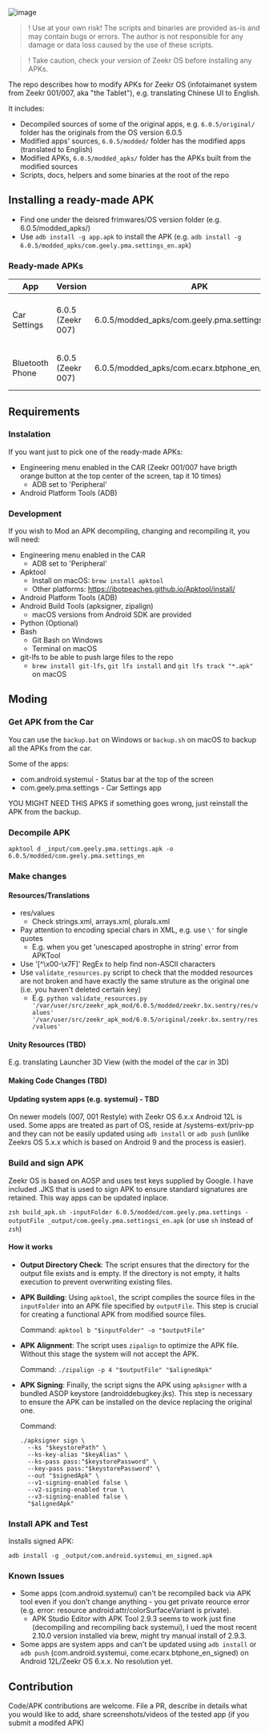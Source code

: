 ![image](https://github.com/user-attachments/assets/fc9c7d8f-209f-4465-9732-eb4dd0409f20)

> ! Use at your own risk! The scripts and binaries are provided as-is and may contain bugs or errors. The author is not responsible for any damage or data loss caused by the use of these scripts.

> ! Take caution, check your version of Zeekr OS before installing any APKs.

The repo describes how to modify APKs for Zeekr OS (infotaimanet system from Zeekr 001/007, aka "the Tablet"), e.g. translating Chinese UI to English.

It includes:

- Decompiled sources of some of the original apps, e.g. `6.0.5/original/` folder has the originals from the OS version 6.0.5
- Modified apps' sources, `6.0.5/modded/` folder has the modified apps (translated to English)
- Modified APKs, `6.0.5/modded_apks/` folder has the APKs built from the modified sources
- Scripts, docs, helpers and some binaries at the root of the repo

## Installing a ready-made APK

- Find one under the deisred frimwares/OS version folder (e.g. 6.0.5/modded_apks/)
- Use `adb install -g app.apk` to install the APK (e.g. `adb install -g 6.0.5/modded_apks/com.geely.pma.settings_en.apk`)

### Ready-made APKs

| App             | Version           | APK                                               | Description                               |
| --------------- | ----------------- | ------------------------------------------------- | ----------------------------------------- |
| Car Settings    | 6.0.5 (Zeekr 007) | 6.0.5/modded_apks/com.geely.pma.settings_en.apk   | Car Settings APP Translated to English    |
| Bluetooth Phone | 6.0.5 (Zeekr 007) | 6.0.5/modded_apks/com.ecarx.btphone_en_signed.apk | Bluetooth Phone APP Translated to English |

## Requirements

### Instalation

If you want just to pick one of the ready-made APKs:

- Engineering menu enabled in the CAR (Zeekr 001/007 have brigth orange button at the top center of the screen, tap it 10 times)
  - ADB set to 'Peripheral'
- Android Platform Tools (ADB)

### Development

If you wish to Mod an APK decompiling, changing and recompiling it, you will need:

- Engineering menu enabled in the CAR
  - ADB set to 'Peripheral'
- Apktool
  - Install on macOS: `brew install apktool`
  - Other platforms: https://ibotpeaches.github.io/Apktool/install/
- Android Platform Tools (ADB)
- Android Build Tools (apksigner, zipalign)
  - macOS versions from Android SDK are provided
- Python (Optional)
- Bash
  - Git Bash on Windows
  - Terminal on macOS
- git-lfs to be able to push large files to the repo
  - `brew install git-lfs`, `git lfs install` and `git lfs track "*.apk"` on macOS

## Moding

### Get APK from the Car

You can use the `backup.bat` on Windows or `backup.sh` on macOS to backup all the APKs from the car.

Some of the apps:

- com.android.systemui - Status bar at the top of the screen
- com.geely.pma.settings - Car Settings app

YOU MIGHT NEED THIS APKS if something goes wrong, just reinstall the APK from the backup.

### Decompile APK

`apktool d _input/com.geely.pma.settings.apk -o 6.0.5/modded/com.geely.pma.settings_en`

### Make changes

#### Resources/Translations

- res/values
  - Check strings.xml, arrays.xml, plurals.xml
- Pay attention to encoding special chars in XML, e.g. use `\'` for single quotes
  - E.g. when you get 'unescaped apostrophe in string' error from APKTool
- Use '[^\x00-\x7F]' RegEx to help find non-ASCII characters
- Use `validate_resources.py` script to check that the modded resources are not broken and have exactly the same struture as the original one (i.e. you haven't deleted certain key)
  - E.g. `python validate_resources.py '/var/user/src/zeekr_apk_mod/6.0.5/modded/zeekr.bx.sentry/res/values' '/var/user/src/zeekr_apk_mod/6.0.5/original/zeekr.bx.sentry/res/values'`

#### Unity Resources (TBD)

E.g. translating Launcher 3D View (with the model of the car in 3D)

#### Making Code Changes (TBD)

#### Updating system apps (e.g. systemui) - TBD

On newer models (007, 001 Restyle) with Zeekr OS 6.x.x Android 12L is used. Some apps are treated as part of OS, reside at /systems-ext/priv-pp and they can not be easily updated using `adb install` or `adb push` (unlike Zeekrs OS 5.x.x which is based on Android 9 and the process is easier).

### Build and sign APK

Zeekr OS is based on AOSP and uses test keys supplied by Google. I have included .JKS that is used to sign APK to ensure standard signatures are retained. This way apps can be updated inplace.

`zsh build_apk.sh -inputFolder 6.0.5/modded/com.geely.pma.settings -outputFile _output/com.geely.pma.settingsi_en.apk` (or use `sh` instead of `zsh`)

#### How it works

- **Output Directory Check**: The script ensures that the directory for the output file exists and is empty. If the directory is not empty, it halts execution to prevent overwriting existing files.

- **APK Building**: Using `apktool`, the script compiles the source files in the `inputFolder` into an APK file specified by `outputFile`. This step is crucial for creating a functional APK from modified source files.

  Command: `apktool b "$inputFolder" -o "$outputFile"`

- **APK Alignment**: The script uses `zipalign` to optimize the APK file. Without this stage the system will not accept the APK.

  Command: `./zipalign -p 4 "$outputFile" "$alignedApk"`

- **APK Signing**: Finally, the script signs the APK using `apksigner` with a bundled ASOP keystore (androiddebugkey.jks). This step is necessary to ensure the APK can be installed on the device replacing the original one.

  Command:

  ```
  ./apksigner sign \
    --ks "$keystorePath" \
    --ks-key-alias "$keyAlias" \
    --ks-pass pass:"$keystorePassword" \
    --key-pass pass:"$keystorePassword" \
    --out "$signedApk" \
    --v1-signing-enabled false \
    --v2-signing-enabled true \
    --v3-signing-enabled false \
    "$alignedApk"
  ```

### Install APK and Test

Installs signed APK:

`adb install -g _output/com.android.systemui_en_signed.apk`

### Known Issues

- Some apps (com.android.systemui) can't be recompiled back via APK tool even if you don't change anything - you get private reource error (e.g. error: resource android:attr/colorSurfaceVariant is private).
  - APK Studio Editor with APK Tool 2.9.3 seems to work just fine (decompiling and recompiling back systemui), I ued the most recent 2.10.0 version installed via brew, might try manual install of 2.9.3.
- Some apps are system apps and can't be updated using `adb install` or `adb push` (com.android.systemui, come.ecarx.btphone_en_signed) on Android 12L/Zeekr OS 6.x.x. No resolution yet.

## Contribution

Code/APK contributions are welcome. File a PR, describe in details what you would like to add, share screenshots/videos of the tested app (if you submit a modifed APK)
